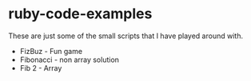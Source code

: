 # ruby-code-examples

These are just some of the small scripts that I have played around with.

* FizBuz    - Fun game
* Fibonacci - non array solution
* Fib 2     - Array